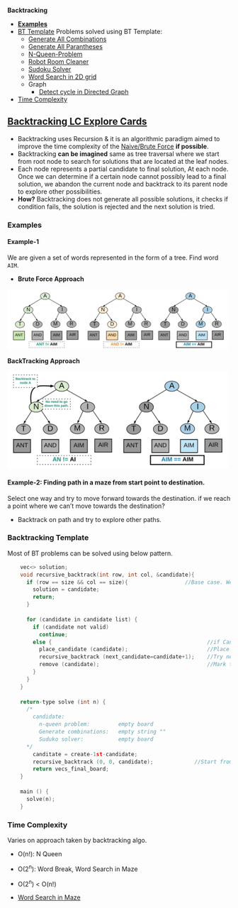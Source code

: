 **Backtracking**
- **[Examples](#ex)**
- [BT Template](#tem) Problems solved using BT Template:
  - [Generate All Combinations](/DS_Questions/Questions/Permutation_Combination/Combinations)
  - [Generate All Parantheses](/DS_Questions/Questions/Strings/parantheses/Generate_All_Parantheses.md)
  - [N-Queen-Problem](/DS_Questions/Questions/vectors_arrays/2d-grid/N-Queens)
  - [Robot Room Cleaner](/DS_Questions/Questions/vectors_arrays/2d-grid/Robot_Room_Cleaner/)
  - [Sudoku Solver](/DS_Questions/Questions/vectors_arrays/2d-grid/Sudoku_Solver)
  - [Word Search in 2D grid](/DS_Questions/Questions/vectors_arrays/2d-grid/Word_Search_in_2D_Matrix/Word_Search_in_2D_Matrix.md)
  - Graph
    - [Detect cycle in Directed Graph](/DS_Questions/Questions/Graphs/Find/Directed_Graph/detect_cycle_in_directed_graph.md)  
- [Time Complexity](#t)

## [Backtracking LC Explore Cards](https://leetcode.com/explore/learn/card/recursion-ii/472/backtracking/2654/)
- Backtracking uses Recursion & it is an algorithmic paradigm aimed to improve the time complexity of the [Naive/Brute Force](..) **if possible**.
- Backtracking **can be imagined** same as tree traversal where we start from root node to search for solutions that are located at the leaf nodes.
- Each node represents a partial candidate to final solution, At each node. Once we can determine if a certain node cannot possibly lead to a final solution, we abandon the current node and backtrack to its parent node to explore other possibilities.
- **How?** Backtracking does not generate all possible solutions, it checks if condition fails, the solution is rejected and the next solution is tried.

<a name=ex></a>
### Examples
#### Example-1
We are given a set of words represented in the form of a tree. Find word `AIM`.
- **Brute Force Approach**

<img src=backtracking.jpeg width=500></img>

**BackTracking Approach**

<img src=backtracking1.jpeg width=500></img>

#### Example-2: Finding path in a maze from start point to destination.
Select one way and try to move forward towards the destination. if we reach a point where we can’t move towards the destination?
  - Backtrack on path and try to explore other paths.

<a name=tem></a>
### Backtracking Template
Most of BT problems can be solved using below pattern.
```c
    vec<> solution;
    void recursive_backtrack(int row, int col, &candidate){
      if (row == size && col == size){                  //Base case. We reached last cell
        solution = candidate;
        return;
      }
      
      for (candidate in candidate list) {
        if (candidate not valid)
          continue;
        else {                                                 //if Candidate is VALID
          place_candidate (candidate);                         //Place this candidate on partial solution
          recursive_backtrack (next_candidate=candidate+1);    //Try next candidate
          remove (candidate);                                  //Mark this as unvisited, Unflag this node.
        }
      }
    }
    
    return-type solve (int n) {
      /*
        candidate:
          n-queen problem:         empty board
          Generate combinations:   empty string ""
          Suduko solver:           empty board
      */
        canditate = create-1st-candidate;
        recursive_backtrack (0, 0, candidate);             //Start from row=0,col=0
        return vecs_final_board;
    }
    
    main () {
      solve(n);
    }
```

<a name=t></a>
### Time Complexity
Varies on approach taken by backtracking algo.
- O(n!): N Queen
- O(2<sup>n</sup>): Word Break, Word Search in Maze
- O(2<sup>n</sup>) < O(n!)

- [Word Search in Maze](/DS_Questions/Questions/vectors_arrays/2d-grid/Word_Search_in_2D_Matrix/Word_Search_in_2D_Matrix.md)
